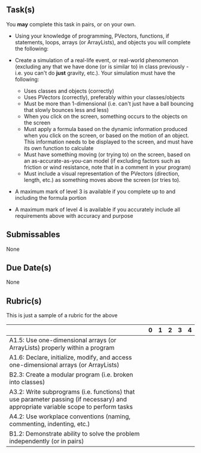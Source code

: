 Task(s)
-------
You **may** complete this task in pairs, or on your own.

* Using your knowledge of programming, PVectors, functions, if statements, loops, arrays (or ArrayLists), and objects you will complete the following:

* Create a simulation of a real-life event, or real-world phenomenon (excluding any that we have done (or is similar to) in class previously - i.e. you can't do **just** gravity, etc.).  Your simulation must have the following:
  * Uses classes and objects (correctly)
  * Uses PVectors (correctly), preferably within your classes/objects
  * Must be more than 1-dimensional (i.e. can't just have a ball bouncing that slowly bounces less and less)
  * When you click on the screen, something occurs to the objects on the screen
  * Must apply a formula based on the dynamic information produced when you click on the screen, or based on the motion of an object.  This information needs to be displayed to the screen, and must have its own function to calculate
  * Must have something moving (or trying to) on the screen, based on an as-accurate-as-you-can model (if excluding factors such as friction or wind resistance, note that in a comment in your program)
  * Must include a visual representation of the PVectors (direction, length, etc.) as something moves above the screen (or tries to).

* A maximum mark of level 3 is available if you complete up to and including the formula portion
* A maximum mark of level 4 is available if you accurately include all requirements above with accuracy and purpose


Submissables
------------
None

Due Date(s)
----------
None

Rubric(s)
---------
This is just a sample of a rubric for the above

| | 0 | 1 | 2 | 3 | 4 |
|---| --- | --- | --- | --- | --- |
|A1.5: Use one-dimensional arrays (or ArrayLists) properly within a program  | | | | | |
|A1.6: Declare, initialize, modify, and access one-dimensional arrays (or ArrayLists)  | | | | | |
|B2.3: Create a modular program (i.e. broken into classes)  | | | | | |
|A3.2: Write subprograms (i.e. functions) that use parameter passing (if necessary) and appropriate variable scope to perform tasks  | | | | | |
|A4.2: Use workplace conventions (naming, commenting, indenting, etc.)  | | | | | |
|B1.2: Demonstrate ability to solve the problem independently (or in pairs) | | | | | |